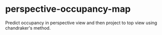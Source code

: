 # perspective-occupancy-map
Predict occupancy in perspective view and then project to top view using chandraker's method.
